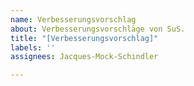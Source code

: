 ```yaml
---
name: Verbesserungsvorschlag
about: Verbesserungsvorschläge von SuS.
title: "[Verbesserungsvorschlag]"
labels: ''
assignees: Jacques-Mock-Schindler

---
```



